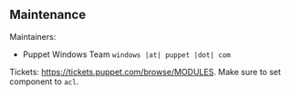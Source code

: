 ## Maintenance

Maintainers:
  - Puppet Windows Team `windows |at| puppet |dot| com`

Tickets: https://tickets.puppet.com/browse/MODULES. Make sure to set component to `acl`.
